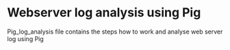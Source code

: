 # Webserver log analysis using Pig
Pig_log_analysis file contains the steps how to work and analyse web server log using Pig
